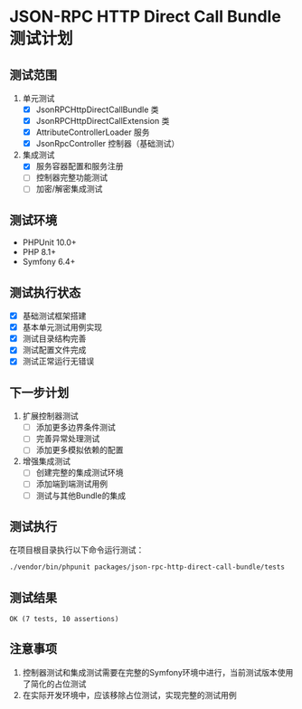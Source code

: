 # JSON-RPC HTTP Direct Call Bundle 测试计划

## 测试范围

1. 单元测试
   - [x] JsonRPCHttpDirectCallBundle 类
   - [x] JsonRPCHttpDirectCallExtension 类 
   - [x] AttributeControllerLoader 服务
   - [x] JsonRpcController 控制器（基础测试）

2. 集成测试
   - [x] 服务容器配置和服务注册
   - [ ] 控制器完整功能测试
   - [ ] 加密/解密集成测试

## 测试环境

- PHPUnit 10.0+
- PHP 8.1+
- Symfony 6.4+

## 测试执行状态

- [x] 基础测试框架搭建
- [x] 基本单元测试用例实现
- [x] 测试目录结构完善
- [x] 测试配置文件完成
- [x] 测试正常运行无错误

## 下一步计划

1. 扩展控制器测试
   - [ ] 添加更多边界条件测试
   - [ ] 完善异常处理测试
   - [ ] 添加更多模拟依赖的配置

2. 增强集成测试
   - [ ] 创建完整的集成测试环境
   - [ ] 添加端到端测试用例
   - [ ] 测试与其他Bundle的集成

## 测试执行

在项目根目录执行以下命令运行测试：

```bash
./vendor/bin/phpunit packages/json-rpc-http-direct-call-bundle/tests
```

## 测试结果

```
OK (7 tests, 10 assertions)
```

## 注意事项

1. 控制器测试和集成测试需要在完整的Symfony环境中进行，当前测试版本使用了简化的占位测试
2. 在实际开发环境中，应该移除占位测试，实现完整的测试用例
